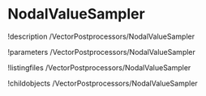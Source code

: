 <!-- MOOSE Documentation Stub: Remove this when content is added. -->

# NodalValueSampler
!description /VectorPostprocessors/NodalValueSampler

!parameters /VectorPostprocessors/NodalValueSampler

!listingfiles /VectorPostprocessors/NodalValueSampler

!childobjects /VectorPostprocessors/NodalValueSampler
